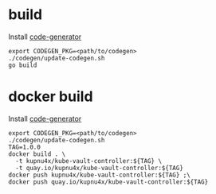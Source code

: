 # build
Install [code-generator](https://github.com/kubernetes/code-generator)
```shell
export CODEGEN_PKG=<path/to/codegen>
./codegen/update-codegen.sh
go build
```

# docker build
Install [code-generator](https://github.com/kubernetes/code-generator)
```shell
export CODEGEN_PKG=<path/to/codegen>
./codegen/update-codegen.sh
TAG=1.0.0
docker build . \
  -t kupnu4x/kube-vault-controller:${TAG} \
  -t quay.io/kupnu4x/kube-vault-controller:${TAG}
docker push kupnu4x/kube-vault-controller:${TAG} ;\
docker push quay.io/kupnu4x/kube-vault-controller:${TAG}
```